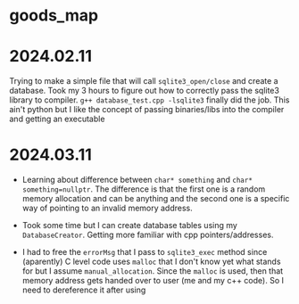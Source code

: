 # goods_map

# 2024.02.11
Trying to make a simple file that will call `sqlite3_open/close` and create a database. Took my 3 hours to figure out how to correctly pass the sqlite3 library to compiler. `g++ database_test.cpp -lsqlite3` finally did the job. This ain't python but I like the concept of passing binaries/libs into the compiler and getting an executable
 
# 2024.03.11
- Learning about difference between `char* something` and `char* something=nullptr`. The difference is that the first one is a random memory allocation and can be anything
and the second one is a specific way of pointing to an invalid memory address.

- Took some time but I can create database tables using my `DatabaseCreator`. Getting more familiar with cpp pointers/addresses.

- I had to free the `errorMsg` that I pass to `sqlite3_exec` method since (aparently) C level code uses `malloc` that I don't know yet what stands for but I assume `manual_allocation`. Since the `malloc` is used, then that
memory address gets handed over to user (me and my c++ code). So I need to dereference it after using